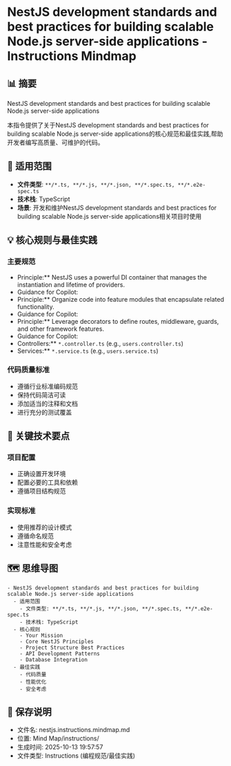 # NestJS development standards and best practices for building scalable Node.js server-side applications - Instructions Mindmap

## 📊 摘要
NestJS development standards and best practices for building scalable Node.js server-side applications

本指令提供了关于NestJS development standards and best practices for building scalable Node.js server-side applications的核心规范和最佳实践,帮助开发者编写高质量、可维护的代码。

## 🎯 适用范围
- **文件类型**: `**/*.ts, **/*.js, **/*.json, **/*.spec.ts, **/*.e2e-spec.ts`
- **技术栈**: TypeScript
- **场景**: 开发和维护NestJS development standards and best practices for building scalable Node.js server-side applications相关项目时使用

## 💡 核心规则与最佳实践

### 主要规范
- Principle:** NestJS uses a powerful DI container that manages the instantiation and lifetime of providers.
- Guidance for Copilot:
- Principle:** Organize code into feature modules that encapsulate related functionality.
- Guidance for Copilot:
- Principle:** Leverage decorators to define routes, middleware, guards, and other framework features.
- Guidance for Copilot:
- Controllers:** `*.controller.ts` (e.g., `users.controller.ts`)
- Services:** `*.service.ts` (e.g., `users.service.ts`)

### 代码质量标准
- 遵循行业标准编码规范
- 保持代码简洁可读
- 添加适当的注释和文档
- 进行充分的测试覆盖

## 📝 关键技术要点

### 项目配置
- 正确设置开发环境
- 配置必要的工具和依赖
- 遵循项目结构规范

### 实现标准
- 使用推荐的设计模式
- 遵循命名规范
- 注意性能和安全考虑

## 🗺️ 思维导图

```mindmap
- NestJS development standards and best practices for building scalable Node.js server-side applications
  - 适用范围
    - 文件类型: **/*.ts, **/*.js, **/*.json, **/*.spec.ts, **/*.e2e-spec.ts
    - 技术栈: TypeScript
  - 核心规则
    - Your Mission
    - Core NestJS Principles
    - Project Structure Best Practices
    - API Development Patterns
    - Database Integration
  - 最佳实践
    - 代码质量
    - 性能优化
    - 安全考虑
```

## 💾 保存说明
- 文件名: nestjs.instructions.mindmap.md
- 位置: Mind Map/instructions/
- 生成时间: 2025-10-13 19:57:57
- 文件类型: Instructions (编程规范/最佳实践)
